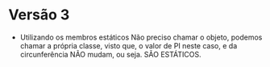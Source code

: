# Versão 3
- Utilizando os membros estáticos 
Não preciso chamar o objeto, podemos chamar a própria classe, visto que, o valor de PI neste caso, e da circunferência NÃO mudam, ou seja. SÃO ESTÁTICOS.
